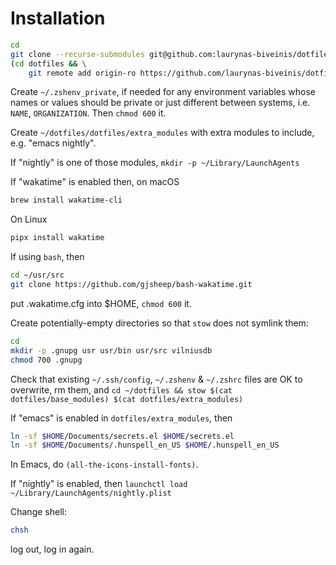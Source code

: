 # Installation

```sh
cd
git clone --recurse-submodules git@github.com:laurynas-biveinis/dotfiles.git
(cd dotfiles && \
    git remote add origin-ro https://github.com/laurynas-biveinis/dotfiles.git)
```

Create `~/.zshenv_private`, if needed for any environment variables whose names
or values should be private or just different between systems, i.e. `NAME`,
`ORGANIZATION`. Then `chmod 600` it.

Create `~/dotfiles/dotfiles/extra_modules` with extra modules to include, e.g.
"emacs nightly".

If "nightly" is one of those modules, `mkdir -p ~/Library/LaunchAgents`

If "wakatime" is enabled then, on macOS

```sh
brew install wakatime-cli
```

On Linux

```sh
pipx install wakatime
```

If using `bash`, then

```sh
cd ~/usr/src
git clone https://github.com/gjsheep/bash-wakatime.git
```

put .wakatime.cfg into $HOME, `chmod 600` it.

Create potentially-empty directories so that `stow` does not symlink them:

```sh
cd
mkdir -p .gnupg usr usr/bin usr/src vilniusdb
chmod 700 .gnupg
```

Check that existing `~/.ssh/config`, `~/.zshenv` & `~/.zshrc` files are OK to
overwrite, rm them, and
`cd ~/dotfiles && stow $(cat dotfiles/base_modules) $(cat dotfiles/extra_modules)`

If "emacs" is enabled in `dotfiles/extra_modules`, then

```sh
ln -sf $HOME/Documents/secrets.el $HOME/secrets.el
ln -sf $HOME/Documents/.hunspell_en_US $HOME/.hunspell_en_US
```

In Emacs, do `(all-the-icons-install-fonts)`.

If "nightly" is enabled, then `launchctl load ~/Library/LaunchAgents/nightly.plist`

Change shell:

```sh
chsh
```

log out, log in again.

